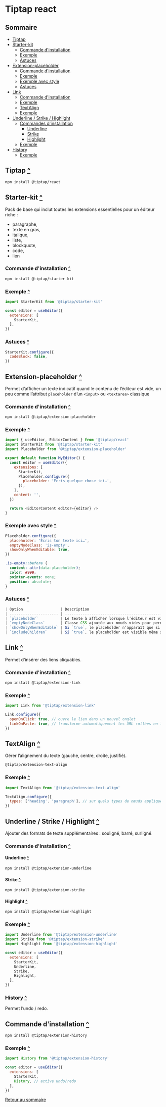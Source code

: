 # Tiptap react

## Sommaire

- [Tiptap](#tiptap)
- [Starter-kit](#starter-kit)
  - [Commande d'installation](#commande-dinstallation)
  - [Exemple](#exemple)
  - [Astuces](#astuces)
- [Extension-placeholder](#extension-placeholder)
  - [Commande d'installation](#commande-dinstallation-1)
  - [Exemple](#exemple-1)
  - [Exemple avec style](#exemple-avec-style)
  - [Astuces](#astuces-1)
- [Link](#link)
  - [Commande d'installation](#commande-dinstallation-2)
  - [Exemple](#exemple-2)
  - [TextAlign](#textalign)
  - [Exemple](#exemple-3)
- [Underline / Strike / Highlight](#underline--strike--highlight)
  - [Commandes d'installation](#commande-dinstallation-3)
    - [Underline](#underline)
    - [Strike](#strike)
    - [Highlight](#highlight)
  - [Exemple](#exemple-4)
- [History](#history)
  - [Exemple](#exemple-5)

## Tiptap [^](#sommaire)

```bash
npm install @tiptap/react
```

## Starter-kit [^](#sommaire)

Pack de base qui inclut toutes les extensions essentielles pour un éditeur riche :

- paragraphe,
- texte en gras,
- italique,
- liste,
- blockquote,
- code,
- lien

### Commande d'installation [^](#sommaire)

```bash
npm install @tiptap/starter-kit
```

### Exemple [^](#sommaire)

```javascript
import StarterKit from '@tiptap/starter-kit'

const editor = useEditor({
  extensions: [
    StarterKit,
  ],
})
```

### Astuces [^](#sommaire)

```javascript
StarterKit.configure({
  codeBlock: false,
})
```

## Extension-placeholder [^](#sommaire)

Permet d’afficher un texte indicatif quand le contenu de l’éditeur est vide, un peu comme l’attribut `placeholder` d’un `<input>` ou `<textarea>` classique

### Commande d'installation [^](#sommaire)

```bash
npm install @tiptap/extension-placeholder
```

### Exemple [^](#sommaire)

```javascript
import { useEditor, EditorContent } from '@tiptap/react'
import StarterKit from '@tiptap/starter-kit'
import Placeholder from '@tiptap/extension-placeholder'

export default function MyEditor() {
  const editor = useEditor({
    extensions: [
      StarterKit,
      Placeholder.configure({
        placeholder: 'Écris quelque chose ici…',
      }),
    ],
    content: '',
  })

  return <EditorContent editor={editor} />
}
```

### Exemple avec style [^](#sommaire)

```javascript
Placeholder.configure({
  placeholder: 'Écris ton texte ici…',
  emptyNodeClass: 'is-empty',
  showOnlyWhenEditable: true,
})
```

```css
.is-empty::before {
  content: attr(data-placeholder);
  color: #999;
  pointer-events: none;
  position: absolute;
}
```

### Astuces [^](#sommaire)

```javascript
| Option                 | Description                                                                                                                       |
| ---------------------- | --------------------------------------------------------------------------------------------------------------------------------- |
| `placeholder`          | Le texte à afficher lorsque l’éditeur est vide. Peut être une string ou une fonction qui reçoit l’éditeur et retourne une string. |
| `emptyNodeClass`       | Classe CSS ajoutée aux nœuds vides pour permettre du style spécifique.                                                            |
| `showOnlyWhenEditable` | Si `true`, le placeholder n’apparaît que si l’éditeur est éditable.                                                               |
| `includeChildren`      | Si `true`, le placeholder est visible même si l’éditeur contient des enfants vides (utile pour les nodes imbriqués).              |
```

## Link [^](#sommaire)

Permet d’insérer des liens cliquables.

### Commande d'installation [^](#sommaire)

```bash
npm install @tiptap/extension-link
```

### Exemple [^](#sommaire)

```javascript
import Link from '@tiptap/extension-link'

Link.configure({
  openOnClick: true, // ouvre le lien dans un nouvel onglet
  linkOnPaste: true, // transforme automatiquement les URL collées en lien
})
```

## TextAlign [^](#sommaire)

Gérer l’alignement du texte (gauche, centre, droite, justifié).

```bash
@tiptap/extension-text-align
```

### Exemple [^](#sommaire)

```javascript
import TextAlign from '@tiptap/extension-text-align'

TextAlign.configure({
  types: ['heading', 'paragraph'], // sur quels types de nœuds appliquer l'alignement
})
```

## Underline / Strike / Highlight [^](#sommaire)

Ajouter des formats de texte supplémentaires : souligné, barré, surligné.

### Commande d'installation [^](#sommaire)

#### Underline [^](#sommaire)

```bash
npm install @tiptap/extension-underline
```

#### Strike [^](#sommaire)

```bash
npm install @tiptap/extension-strike
```

#### Highlight [^](#sommaire)

```bash
npm install @tiptap/extension-highlight
```

### Exemple [^](#sommaire)

```javascript
import Underline from '@tiptap/extension-underline'
import Strike from '@tiptap/extension-strike'
import Highlight from '@tiptap/extension-highlight'

const editor = useEditor({
  extensions: [
    StarterKit,
    Underline,
    Strike,
    Highlight,
  ],
})
```

### History [^](#sommaire)

Permet l’undo / redo.

## Commande d'installation [^](#sommaire)

```bash
npm install @tiptap/extension-history
```

### Exemple [^](#sommaire)

```javascript
import History from '@tiptap/extension-history'

const editor = useEditor({
  extensions: [
    StarterKit,
    History, // active undo/redo
  ],
})
```

[Retour au sommaire](#sommaire)
